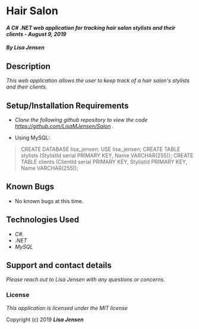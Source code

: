 # Hair Salon

#### _A C# .NET web application for tracking hair salon stylists and their clients - August 9, 2019_

#### _By **Lisa Jensen**_

## Description

_This web application allows the user to keep track of a hair salon's stylists and their clients._

## Setup/Installation Requirements

* _Clone the following github repository to view the code https://github.com/LisaMJensen/Salon  ._

* Using MySQL:

> CREATE DATABASE lisa_jensen;
> USE lisa_jensen;
> CREATE TABLE stylists (StylistId serial PRIMARY KEY, Name VARCHAR(255));
> CREATE TABLE clients (ClientId serial PRIMARY KEY, StylistId PRIMARY KEY, Name VARCHAR(255));

## Known Bugs
* No known bugs at this time.

## Technologies Used

* _C#._
* _.NET_
* _MySQL_

## Support and contact details

_Please reach out to Lisa Jensen with any questions or concerns._

### License

*This application is licensed under the MIT license*

Copyright (c) 2019 **_Lisa Jensen_**
